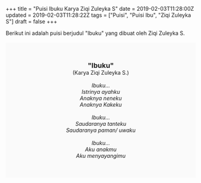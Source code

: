 +++
title = "Puisi Ibuku Karya Ziqi Zuleyka S"
date = 2019-02-03T11:28:00Z
updated = 2019-02-03T11:28:22Z
tags = ["Puisi", "Puisi Ibu", "Ziqi Zuleyka S"]
draft = false
+++

<div dir="ltr" style="text-align: left;" trbidi="on"><div dir="ltr" style="text-align: left;" trbidi="on"><div style="text-align: justify;">Berikut ini adalah puisi berjudul "Ibuku" yang dibuat oleh Ziqi Zuleyka S.</div><br /><div style="background: #FAFAFA; font-size: 14px; height: auto; margin: 0 auto; padding: 50px; text-align: center; width: auto;"><span style="font-size: 18px;"><b>"Ibuku"</b></span><br />(Karya Ziqi Zuleyka S.)<br /><br /><i>Ibuku...<br />Istrinya ayahku<br />Anaknya neneku<br />Anaknya Kakeku<br /><br />Ibuku...<br />Saudaranya tanteku<br />Saudaranya paman/ uwaku<br /><br />Ibuku...<br />Aku anakmu<br />Aku menyayangimu</i><b> </b></div></div></div>
